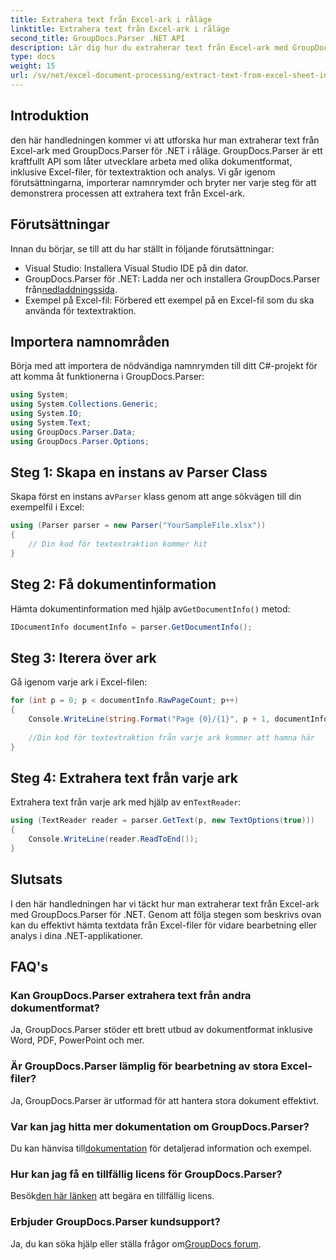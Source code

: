 ```yaml
---
title: Extrahera text från Excel-ark i råläge
linktitle: Extrahera text från Excel-ark i råläge
second_title: GroupDocs.Parser .NET API
description: Lär dig hur du extraherar text från Excel-ark med GroupDocs.Parser för .NET i den här omfattande självstudien. Ladda ner och börja analysera.
type: docs
weight: 15
url: /sv/net/excel-document-processing/extract-text-from-excel-sheet-in-raw-mode/
---
```

## Introduktion
den här handledningen kommer vi att utforska hur man extraherar text från Excel-ark med GroupDocs.Parser för .NET i råläge. GroupDocs.Parser är ett kraftfullt API som låter utvecklare arbeta med olika dokumentformat, inklusive Excel-filer, för textextraktion och analys. Vi går igenom förutsättningarna, importerar namnrymder och bryter ner varje steg för att demonstrera processen att extrahera text från Excel-ark.
## Förutsättningar
Innan du börjar, se till att du har ställt in följande förutsättningar:
- Visual Studio: Installera Visual Studio IDE på din dator.
-  GroupDocs.Parser för .NET: Ladda ner och installera GroupDocs.Parser från[nedladdningssida](https://releases.groupdocs.com/parser/net/).
- Exempel på Excel-fil: Förbered ett exempel på en Excel-fil som du ska använda för textextraktion.

## Importera namnområden
Börja med att importera de nödvändiga namnrymden till ditt C#-projekt för att komma åt funktionerna i GroupDocs.Parser:
```csharp
using System;
using System.Collections.Generic;
using System.IO;
using System.Text;
using GroupDocs.Parser.Data;
using GroupDocs.Parser.Options;
```
## Steg 1: Skapa en instans av Parser Class
 Skapa först en instans av`Parser` klass genom att ange sökvägen till din exempelfil i Excel:
```csharp
using (Parser parser = new Parser("YourSampleFile.xlsx"))
{
    // Din kod för textextraktion kommer hit
}
```
## Steg 2: Få dokumentinformation
 Hämta dokumentinformation med hjälp av`GetDocumentInfo()` metod:
```csharp
IDocumentInfo documentInfo = parser.GetDocumentInfo();
```
## Steg 3: Iterera över ark
Gå igenom varje ark i Excel-filen:
```csharp
for (int p = 0; p < documentInfo.RawPageCount; p++)
{
    Console.WriteLine(string.Format("Page {0}/{1}", p + 1, documentInfo.RawPageCount));
    
    //Din kod för textextraktion från varje ark kommer att hamna här
}
```
## Steg 4: Extrahera text från varje ark
 Extrahera text från varje ark med hjälp av en`TextReader`:
```csharp
using (TextReader reader = parser.GetText(p, new TextOptions(true)))
{
    Console.WriteLine(reader.ReadToEnd());
}
```

## Slutsats
I den här handledningen har vi täckt hur man extraherar text från Excel-ark med GroupDocs.Parser för .NET. Genom att följa stegen som beskrivs ovan kan du effektivt hämta textdata från Excel-filer för vidare bearbetning eller analys i dina .NET-applikationer.

## FAQ's
### Kan GroupDocs.Parser extrahera text från andra dokumentformat?
Ja, GroupDocs.Parser stöder ett brett utbud av dokumentformat inklusive Word, PDF, PowerPoint och mer.
### Är GroupDocs.Parser lämplig för bearbetning av stora Excel-filer?
Ja, GroupDocs.Parser är utformad för att hantera stora dokument effektivt.
### Var kan jag hitta mer dokumentation om GroupDocs.Parser?
 Du kan hänvisa till[dokumentation](https://reference.groupdocs.com/parser/net/) för detaljerad information och exempel.
### Hur kan jag få en tillfällig licens för GroupDocs.Parser?
 Besök[den här länken](https://purchase.groupdocs.com/temporary-license/) att begära en tillfällig licens.
### Erbjuder GroupDocs.Parser kundsupport?
Ja, du kan söka hjälp eller ställa frågor om[GroupDocs forum](https://forum.groupdocs.com/c/parser/17).